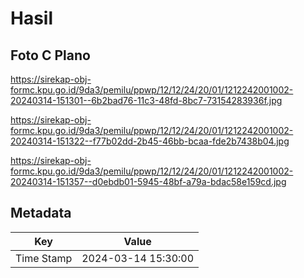 # Hasil

## Foto C Plano

https://sirekap-obj-formc.kpu.go.id/9da3/pemilu/ppwp/12/12/24/20/01/1212242001002-20240314-151301--6b2bad76-11c3-48fd-8bc7-73154283936f.jpg

https://sirekap-obj-formc.kpu.go.id/9da3/pemilu/ppwp/12/12/24/20/01/1212242001002-20240314-151322--f77b02dd-2b45-46bb-bcaa-fde2b7438b04.jpg

https://sirekap-obj-formc.kpu.go.id/9da3/pemilu/ppwp/12/12/24/20/01/1212242001002-20240314-151357--d0ebdb01-5945-48bf-a79a-bdac58e159cd.jpg


## Metadata

| Key        | Value               |
| ---------- | ------------------- |
| Time Stamp | 2024-03-14 15:30:00 |



